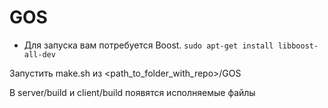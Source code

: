 # GOS

- Для запуска вам потребуется Boost. 
`sudo apt-get install libboost-all-dev`

Запустить make.sh из <path_to_folder_with_repo>/GOS

В server/build и client/build появятся исполняемые файлы